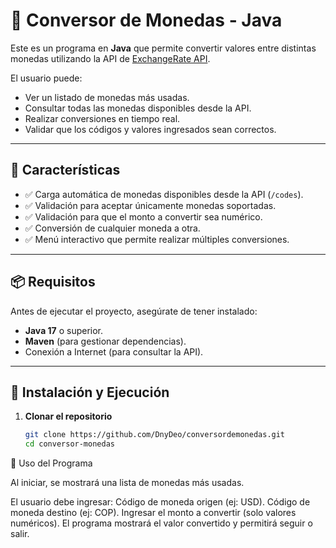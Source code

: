 # 💱 Conversor de Monedas - Java

Este es un programa en **Java** que permite convertir valores entre distintas monedas utilizando la API de [ExchangeRate API](https://www.exchangerate-api.com/).

El usuario puede:
- Ver un listado de monedas más usadas.
- Consultar todas las monedas disponibles desde la API.
- Realizar conversiones en tiempo real.
- Validar que los códigos y valores ingresados sean correctos.

---

## 🚀 Características

- ✅ Carga automática de monedas disponibles desde la API (`/codes`).
- ✅ Validación para aceptar únicamente monedas soportadas.
- ✅ Validación para que el monto a convertir sea numérico.
- ✅ Conversión de cualquier moneda a otra.
- ✅ Menú interactivo que permite realizar múltiples conversiones.

---

## 📦 Requisitos

Antes de ejecutar el proyecto, asegúrate de tener instalado:

- **Java 17** o superior.
- **Maven** (para gestionar dependencias).
- Conexión a Internet (para consultar la API).
  
---

## 🔧 Instalación y Ejecución

1. **Clonar el repositorio**
   ```bash
   git clone https://github.com/DnyDeo/conversordemonedas.git
   cd conversor-monedas

📌 Uso del Programa

Al iniciar, se mostrará una lista de monedas más usadas.

El usuario debe ingresar:
Código de moneda origen (ej: USD).
Código de moneda destino (ej: COP).
Ingresar el monto a convertir (solo valores numéricos).
El programa mostrará el valor convertido y permitirá seguir o salir.

   

